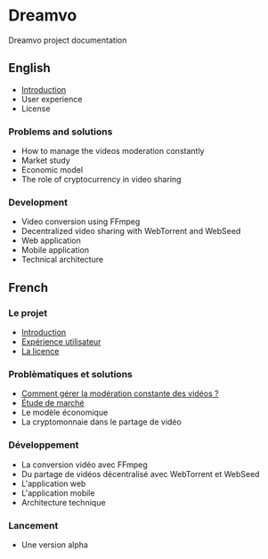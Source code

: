 # Dreamvo
Dreamvo project documentation

## English
* <a href="en/intro.md">Introduction</a>
* User experience
* License

### Problems and solutions
* How to manage the videos moderation constantly
* Market study
* Economic model
* The role of cryptocurrency in video sharing

### Development
* Video conversion using FFmpeg
* Decentralized video sharing with WebTorrent and WebSeed
* Web application
* Mobile application
* Technical architecture

## French

### Le projet
* <a href="fr/intro.md">Introduction</a>
* <a href="fr/ux.md">Expérience utilisateur</a>
* <a href="fr/license.md">La licence</a>

### Problèmatiques et solutions
* <a href="fr/moderation.md">Comment gérer la modération constante des vidéos ?</a>
* <a href="fr/market.md">Étude de marché</a>
* Le modèle économique
* La cryptomonnaie dans le partage de vidéo

### Développement
* La conversion vidéo avec FFmpeg
* Du partage de vidéos décentralisé avec WebTorrent et WebSeed
* L'application web
* L'application mobile
* Architecture technique

### Lancement
* Une version alpha
